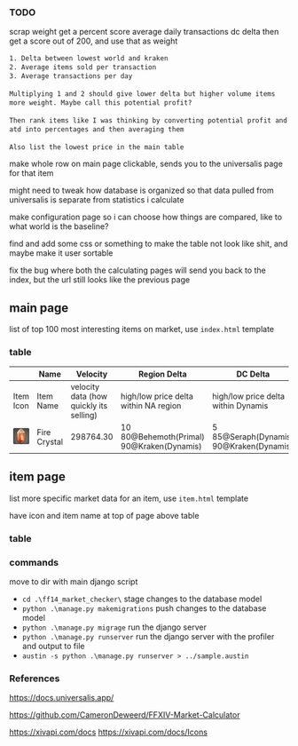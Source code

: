 ### TODO

scrap weight
    get a percent score
        average daily transactions
        dc delta
    then get a score out of 200, and use that as weight

    1. Delta between lowest world and kraken
    2. Average items sold per transaction
    3. Average transactions per day

    Multiplying 1 and 2 should give lower delta but higher volume items more weight. Maybe call this potential profit?

    Then rank items like I was thinking by converting potential profit and atd into percentages and then averaging them

    Also list the lowest price in the main table 

make whole row on main page clickable, sends you to the universalis page for that item


might need to tweak how database is organized so that data pulled from universalis is separate from statistics i calculate

make configuration page so i can choose how things are compared, like to what world is the baseline?

find and add some css or something to make the table not look like shit, and maybe make it user sortable

fix the bug where both the calculating pages will send you back to the index, but the url still looks like the previous page

## main page
list of top 100 most interesting items on market, use `index.html` template

### table

|  | Name | Velocity | Region Delta | DC Delta |
| ---- | ---- | ---- | ---- | ---- |
| Item Icon | Item Name | velocity data (how<br>quickly its selling) | high/low price delta<br> within NA region | high/low price delta<br> within Dynamis |
| ![Fire Crystal](ff14_market_checker\delta_checker\static\icons\8.png) | Fire Crystal | 298764.30 | 10<br>80@Behemoth(Primal)<br>90@Kraken(Dynamis) | 5<br>85@Seraph(Dynamis)<br>90@Kraken(Dynamis) |

## item page
list more specific market data for an item, use `item.html` template

have icon and item name at top of page above table

### table


### commands

move to dir with main django script
- `cd .\ff14_market_checker\`
stage changes to the database model
- `python .\manage.py makemigrations`
push changes to the database model
- `python .\manage.py migrage`
run the django server
- `python .\manage.py runserver`
run the django server with the profiler and output to file
- `austin -s python .\manage.py runserver > ../sample.austin`


### References

https://docs.universalis.app/

https://github.com/CameronDeweerd/FFXIV-Market-Calculator

https://xivapi.com/docs
https://xivapi.com/docs/Icons
